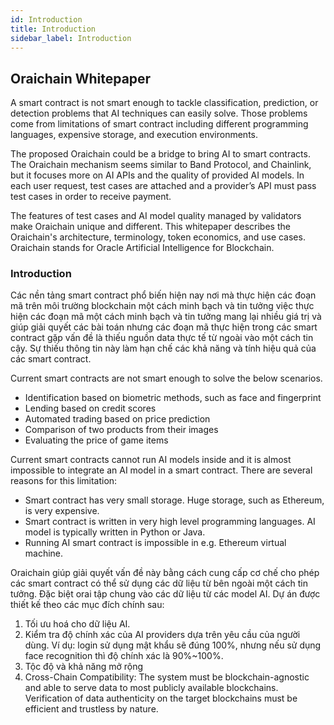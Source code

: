 ```yaml
---
id: Introduction
title: Introduction
sidebar_label: Introduction
---
```


## Oraichain Whitepaper

A smart contract is not smart enough to tackle classification, prediction, or detection problems that AI techniques can easily solve. Those problems come from limitations of smart contract including different programming languages, expensive storage, and execution environments.

The proposed Oraichain could be a bridge to bring AI to smart contracts. The Oraichain mechanism seems similar to Band Protocol, and Chainlink, but it focuses more on AI APIs and the quality of provided AI models. In each user request, test cases are attached and a provider’s API must pass test cases in order to receive payment.

The features of test cases and AI model quality managed by validators make Oraichain unique and different. This whitepaper describes the Oraichain's architecture, terminology, token economics, and use cases. Oraichain stands for Oracle Artificial Intelligence for Blockchain.

### Introduction

Các nền tảng smart contract phổ biến hiện nay nơi mà thực hiện các đoạn mã trên môi trường blockchain một cách minh bạch và tin tưởng việc thực hiện các đoạn mã một cách minh bạch và tin tưởng mang lại nhiều giá trị và giúp giải quyết các bài toán nhưng các đoạn mã thực hiện trong các smart contract gặp vấn đề là thiếu nguồn data thực tế từ ngoài vào một cách tin cậy. Sự thiếu thông tin này làm hạn chế các khả năng và tính hiệu quả của các smart contract.

Current smart contracts are not smart enough to solve the below scenarios.
+ Identification based on biometric methods, such as face and fingerprint
+ Lending based on credit scores
+ Automated trading based on price prediction
+ Comparison of two products from their images
+ Evaluating the price of game items

Current smart contracts cannot run AI models inside and it is almost impossible to integrate an AI model in a smart contract. There are several reasons for this limitation:
+ Smart contract has very small storage. Huge storage, such as Ethereum, is very expensive.
+ Smart contract is written in very high level programming languages. AI model is typically written in Python or Java.
+ Running AI smart contract is impossible in e.g. Ethereum virtual machine.

Oraichain giúp giải quyết vấn đề này bằng cách cung cấp cơ chế cho phép các smart contract có thể sử dụng các dữ liệu từ bên ngoài một cách tin tưởng. Đặc biệt orai tập chung vào các dữ liệu từ các model AI. Dự án được thiết kế theo các mục đích chính sau:

1. Tối ưu hoá cho dữ liệu AI.
2. Kiểm tra độ chính xác của AI providers dựa trên yêu cầu của người dùng. Ví dụ: login sử dụng mật khẩu sẽ đúng 100%, nhưng nếu sử dụng face recognition thì độ chính xác là 90%~100%.
3. Tộc độ và khả năng mở rộng
4. Cross-Chain Compatibility: The system must be blockchain-agnostic and able to serve data to most publicly available blockchains. Verification of data authenticity on the target blockchains must be efficient and trustless by nature.
